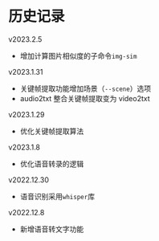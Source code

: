 # 历史记录

v2023.2.5

+   增加计算图片相似度的子命令`img-sim`

v2023.1.31

+   关键帧提取功能增加场景（`--scene`）选项
+   audio2txt 整合关键帧提取变为 video2txt

v2023.1.29

+   优化关键帧提取算法

v2023.1.8

+   优化语音转录的逻辑

v2022.12.30

+   语音识别采用`whisper`库

v2022.12.8

+   新增语音转文字功能

